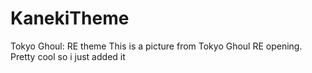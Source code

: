 # KanekiTheme
Tokyo Ghoul: RE theme
This is a picture from Tokyo Ghoul RE opening. Pretty cool so i just added it 
